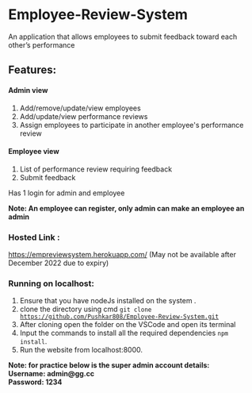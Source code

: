 # Employee-Review-System
An application that allows employees to submit feedback toward each other’s performance 

## Features:
#### Admin view
  1. Add/remove/update/view employees
  2. Add/update/view performance reviews
  3. Assign employees to participate in another employee's performance review
#### Employee view
  1. List of performance review requiring feedback
  2. Submit feedback

Has 1 login for admin and employee

<b> Note: An employee can register, only admin can make an employee an admin </b>


### Hosted Link :
  https://empreviewsystem.herokuapp.com/ (May not be available after December 2022 due to expiry)
 
### Running on localhost:
  1. Ensure that you have nodeJs installed on the system .
  2. clone the directory using cmd
    <code>git clone https://github.com/Pushkar808/Employee-Review-System.git </code>
  3. After cloning open the folder on the VSCode and open its terminal
  4. Input the commands to install all the required dependencies <code>npm install</code>.
  5. Run the website from localhost:8000.

<b>
Note: for practice below is the super admin account details:<br>
  Username: admin@gg.cc<br>
  Password: 1234
</b>
